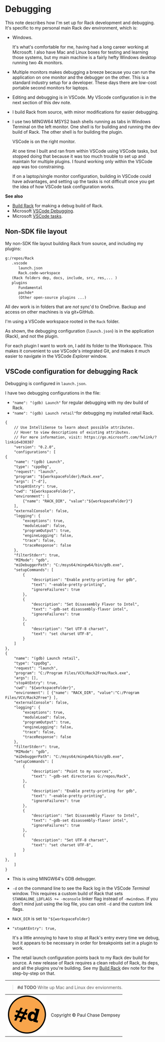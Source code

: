 # Debugging

This note describes how I'm set up for Rack development and debugging.
It's specific to my personal main Rack dev environment, which is:

- Windows.

  It's what's comfortable for me, having had a long career working at Microsoft.
  I also have Mac and Linux boxes for testing and learning those systems, but my main machine is a fairly hefty Windows desktop running two 4k monitors.

- Multiple monitors makes debugging a breeze because you can run the application on one monitor and the debugger on the other.
This is a standard industry setup for a developer. These days there are low-cost portable second monitors for laptops.

- Editing and debugging is in VSCode. My VScode configuration is in the next section of this dev note.

- I build Rack from source, with minor modifications for easier debugging.

- I use two MINGW64 MSYS2 bash shells running as tabs in Windows Terminal on the left monitor.
  One shell is for building and running the dev build of Rack.
  The other shell is for building the plugin.

  VSCode is on the right monitor.

  At one time I built and ran from within VSCode using VSCode tasks, but stopped doing that because it was too much trouble to set up and maintain for multiple plugins.
  I found working only within the VSCode app was too constraining.

  If on a laptop/single monitor configuration, building in VSCode could have advantages, and setting up the tasks is not difficult once you get the idea of how VSCode task configuration works.

**See also**

- [Build Rack](./build-rack.md#build-rack) for making a debug build of Rack.
- Microsoft [VSCode Debugging](https://code.visualstudio.com/docs/debugtest/debugging).
- Microsoft [VSCode tasks](https://code.visualstudio.com/docs/debugtest/tasks).

## Non-SDK file layout

My non-SDK file layout building Rack from source, and including my plugins:

```console
g:/repos/Rack
   .vscode
      launch.json
      Rack.code-workspace
   (Rack folders dep, docs, include, src, res,... )
   plugins
      Fundamental
      pachde*
      (Other open-source plugins ...)
```

All dev work is in folders that are _not_ sync'd to OneDrive. Backup and access on other machines is via git+GitHub.

I'm using a VSCode workspace rooted in the `Rack` folder.

As shown, the debugging configuration (`launch.json`) is in the application (Rack), and not the plugin.

For each plugin I want to work on, I add its folder to the Workspace.
This makes it convenient to use VSCode's integrated Git, and makes it much easier to navigate in the VSCode _Explorer_ window.

## VSCode configuration for debugging Rack

Debugging is configured in `launch.json`.

I have two debugging configurations in the file:

- `"name": "(gdb) Launch"` for regular debugging with my dev build of Rack.
- `"name": "(gdb) Launch retail"`for debugging my installed retail Rack.

```jsonc
{
    // Use IntelliSense to learn about possible attributes.
    // Hover to view descriptions of existing attributes.
    // For more information, visit: https://go.microsoft.com/fwlink/?linkid=830387
    "version": "0.2.0",
    "configurations": [
{
    "name": "(gdb) Launch",
    "type": "cppdbg",
    "request": "launch",
    "program": "${workspaceFolder}/Rack.exe",
    "args": ["-d"],
    "stopAtEntry": true,
    "cwd": "${workspaceFolder}",
    "environment": [
        {"name": "RACK_DIR", "value":"${workspaceFolder}"}
    ],
    "externalConsole": false,
    "logging": {
        "exceptions": true,
        "moduleLoad": false,
        "programOutput": true,
        "engineLogging": false,
        "trace": false,
        "traceResponse": false
    },
    "filterStderr": true,
    "MIMode": "gdb",
    "miDebuggerPath": "C:/msys64/mingw64/bin/gdb.exe",
    "setupCommands": [
        {
            "description": "Enable pretty-printing for gdb",
            "text": "-enable-pretty-printing",
            "ignoreFailures": true
        },
        {
            "description": "Set Disassembly Flavor to Intel",
            "text": "-gdb-set disassembly-flavor intel",
            "ignoreFailures": true
        },
        {
            "description": "Set UTF-8 charset",
            "text": "set charset UTF-8",
        }
    ]
},
{
    "name": "(gdb) Launch retail",
    "type": "cppdbg",
    "request": "launch",
    "program": "C:/Program Files/VCV/Rack2Free/Rack.exe",
    "args": [],
    "stopAtEntry": true,
    "cwd": "${workspaceFolder}",
    "environment": [ {"name": "RACK_DIR", "value":"C:/Program Files/VCV/Rack2Free"} ],
    "externalConsole": false,
    "logging": {
        "exceptions": true,
        "moduleLoad": false,
        "programOutput": true,
        "engineLogging": false,
        "trace": false,
        "traceResponse": false
    },
    "filterStderr": true,
    "MIMode": "gdb",
    "miDebuggerPath": "C:/msys64/mingw64/bin/gdb.exe",
    "setupCommands": [
        {
            "description": "Point to my sources",
            "text": "-gdb-set directories G:/repos/Rack",
        },
        {
            "description": "Enable pretty-printing for gdb",
            "text": "-enable-pretty-printing",
            "ignoreFailures": true
        },
        {
            "description": "Set Disassembly Flavor to Intel",
            "text": "-gdb-set disassembly-flavor intel",
            "ignoreFailures": true
        },
        {
            "description": "Set UTF-8 charset",
            "text": "set charset UTF-8",
        }
    ]
},
    ]
}
```

- This is using MINGW64's GDB debugger.

- `-d` on the command line to see the Rack log in the VSCode _Terminal_ window.
This requires a custom build of Rack that sets `STANDALONE_LDFLAGS += -mconsole` linker flag instead of `-mwindows`.
If you don't mind just using the log file, you can omit `-d` and the custom link flags.

- `RACK_DIR` is set to `"${workspaceFolder}`

- `"stopAtEntry": true,`

  It's a little annoying to have to stop at Rack's entry every time we debug,
but it appears to be necessary in order for breakpoints set in a plugin to work.

- The retail launch configuration points back to my Rack dev build for source.
A new release of Rack requires a clean rebuild of Rack, its deps, and all the plugins you're building.
See my [Build Rack](./build-rack.md#build-rack) dev note for the step-by-step on that.

---

> **#d TODO** Write up Mac and Linux dev envionments.

| | |
|--|--|
| ![pachde (#d) logo](./assets/Logo.svg) | Copyright © Paul Chase Dempsey |
